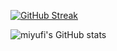 [![GitHub Streak](https://streak-stats.demolab.com?user=miyufi&theme=dracula&hide_border=true&fire=DD2727)](https://git.io/streak-stats)

![miyufi's GitHub stats](https://github-readme-stats.vercel.app/api?username=miyufi&show_icons=true&theme=jolly&count_private=true)
